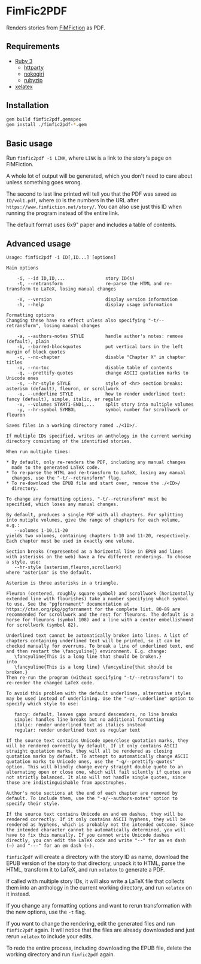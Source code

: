 # FimFic2PDF

Renders stories from [FiMFiction](https://www.fimfiction.net/) as PDF.

## Requirements

* [Ruby 3](https://www.ruby-lang.org/en/)
  * [httparty](https://www.johnnunemaker.com/httparty/)
  * [nokogiri](https://nokogiri.org/)
  * [rubyzip](https://rubygems.org/gems/rubyzip)
* [xelatex](https://en.wikipedia.org/wiki/XeTeX)

## Installation

```sh
gem build fimfic2pdf.gemspec
gem install ./fimfic2pdf-*.gem
```

## Basic usage

Run `fimfic2pdf -i LINK`, where `LINK` is a link to the story's page
on FiMFiction.

A whole lot of output will be generated, which you don't need to care
about unless something goes wrong.

The second to last line printed will tell you that the PDF was saved
as `ID/vol1.pdf`, where `ID` is the numbers in the URL after
`https://www.fimfiction.net/story/`. You can also use just this ID
when running the program instead of the entire link.

The default format uses 6x9" paper and includes a table of contents.

## Advanced usage

```
Usage: fimfic2pdf -i ID[,ID...] [options]

Main options

    -i, --id ID,ID,...               story ID(s)
    -t, --retransform                re-parse the HTML and re-transform to LaTeX, losing manual changes

    -V, --version                    display version information
    -h, --help                       display usage information

Formatting options
Changing these have no effect unless also specifying "-t/--retransform", losing manual changes

    -a, --authors-notes STYLE        handle author's notes: remove (default), plain
    -b, --barred-blockquotes         put vertical bars in the left margin of block quotes
    -c, --no-chapter                 disable "Chapter X" in chapter titles
    -o, --no-toc                     disable table of contents
    -q, --prettify-quotes            change ASCII quotation marks to Unicode ones
    -s, --hr-style STYLE             style of <hr> section breaks: asterism (default), fleuron, or scrollwork
    -u, --underline STYLE            how to render underlined text: fancy (default), simple, italic, or regular
    -v, --volumes START1-END1,...    split story into multiple volumes
    -y, --hr-symbol SYMBOL           symbol number for scrollwork or fleuron

Saves files in a working directory named ./<ID>/.

If multiple IDs specified, writes an anthology in the current working
directory consisting of the identified stories.

When run multiple times:

* By default, only re-renders the PDF, including any manual changes
  made to the generated LaTeX code.
* To re-parse the HTML and re-transform to LaTeX, losing any manual
  changes, use the "-t/--retransform" flag.
* To re-download the EPUB file and start over, remove the ./<ID>/
  directory.

To change any formatting options, "-t/--retransform" must be
specified, which loses any manual changes.

By default, produces a single PDF with all chapters. For splitting
into mutiple volumes, give the range of chapters for each volume,
e.g.:
   --volumes 1-10,11-20
yields two volumes, containing chapters 1-10 and 11-20, respectively.
Each chapter must be used in exactly one volume.

Section breaks (represented as a horizontal line in EPUB and lines
with asterisks on the web) have a few different renderings. To choose
a style, use:
   --hr-style [asterism,fleuron,scrollwork]
where "asterism" is the default.

Asterism is three asterisks in a triangle.

Fleuron (centered, roughly square symbol) and scrollwork (horizontally
extended line with flourishes) take a number specifying which symbol
to use. See the "pgfornament" documentation at
https://ctan.org/pkg/pgfornament for the complete list. 80-89 are
recommended for scrollwork and the rest for fleurons. The default is a
horse for fleurons (symbol 108) and a line with a center embellishment
for scrollwork (symbol 82).

Underlined text cannot be automatically broken into lines. A list of
chapters containing underlined text will be printed, so it can be
checked manually for overruns. To break a line of underlined text, end
and then restart the \fancyuline{} environment. E.g. change:
   \fancyuline{This is a long line that should be broken.}
into
   \fancyuline{This is a long line} \fancyuline{that should be broken.}
Then re-run the program (without specifying "-t/--retransform") to
re-render the changed LaTeX code.

To avoid this problem with the default underlines, alternative styles
may be used instead of underlining. Use the "-u/--underline" option to
specify which style to use:

   fancy: default, leaves gaps around descenders, no line breaks
   simple: handles line breaks but no additional formatting
   italic: render underlined text as italics instead
   regular: render underlined text as regular text

If the source text contains Unicode open/close quotation marks, they
will be rendered correctly by default. If it only contains ASCII
straight quotation marks, they will all be rendered as closing
quotation marks by default. To attempt to automatically change ASCII
quotation marks to Unicode ones, use the "-q/--prettify-quotes"
option. This will blindly change every straight double quote to an
alternating open or close one, which will fail silently if quotes are
not strictly balanced. It also will not handle single quotes, since
those are indistinguishable from apostrophes.

Author's note sections at the end of each chapter are removed by
default. To include them, use the "-a/--authors-notes" option to
specify their style.

If the source text contains Unicode en and em dashes, they will be
rendered correctly. If it only contains ASCII hyphens, they will be
rendered as hyphens, which is probably not the intended outcome. Since
the intended character cannot be automatically determined, you will
have to fix this manually. If you cannot write Unicode dashes
directly, you can edit the LaTeX code and write "--" for an en dash
(–) and "---" for an em dash (—).
```

`fimfic2pdf` will create a directory with the story ID as name, download the EPUB version of the story to that directory, unpack it to HTML, parse the HTML, transform it to LaTeX, and run `xelatex` to generate a PDF.

If called with multiple story IDs, it will also write a LaTeX file that collects them into an anthology in the current working directory, and run `xelatex` on it instead.

If you change any formatting options and want to rerun transformation with the new options, use the `-t` flag.

If you want to change the rendering, edit the generated files and run `fimfic2pdf` again. It will notice that the files are already downloaded and just rerun `xelatex` to include your edits.

To redo the entire process, including downloading the EPUB file, delete the working directory and run `fimfic2pdf` again.
